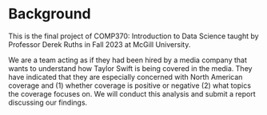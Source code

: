 # Background

This is the final project of COMP370: Introduction to Data Science taught by Professor Derek Ruths in Fall 2023 at McGill University.

We are a team acting as if they had been hired by a media company that wants to understand how Taylor Swift is being covered in the media. They have indicated that they are especially concerned with North American coverage and
(1) whether coverage is positive or negative
(2) what topics the coverage focuses on.
We will conduct this analysis and submit a report discussing our findings.
